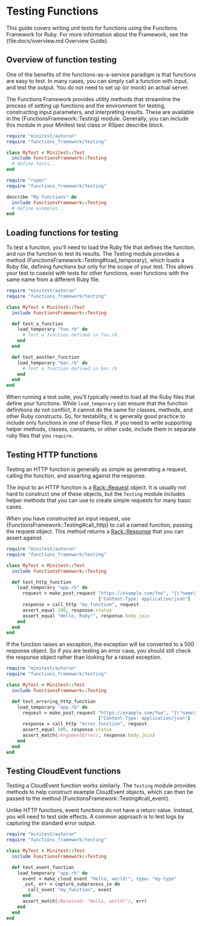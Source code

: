 <!--
# @title Testing Functions
-->

# Testing Functions

This guide covers writing unit tests for functions using the Functions Framework
for Ruby. For more information about the Framework, see the
{file:docs/overview.md Overview Guide}.

## Overview of function testing

One of the benefits of the functions-as-a-service paradigm is that functions are
easy to test. In many cases, you can simply call a function with input, and test
the output. You do not need to set up (or mock) an actual server.

The Functions Framework provides utility methods that streamline the process of
setting up functions and the environment for testing, constructing input
parameters, and interpreting results. These are available in the
{FunctionsFramework::Testing} module. Generally, you can include this module in
your Minitest test class or RSpec describe block.

```ruby
require "minitest/autorun"
require "functions_framework/testing"

class MyTest < Minitest::Test
  include FunctionsFramework::Testing
  # define tests...
end
```

```ruby
require "rspec"
require "functions_framework/testing"

describe "My functions" do
  include FunctionsFramework::Testing
  # define examples...
end
```

## Loading functions for testing

To test a function, you'll need to load the Ruby file that defines the function,
and run the function to test its results. The Testing module provides a method
{FunctionsFramework::Testing#load_temporary}, which loads a Ruby file, defining
functions but only for the scope of your test. This allows your test to coexist
with tests for other functions, even functions with the same name from a
different Ruby file.

```ruby
require "minitest/autorun"
require "functions_framework/testing"

class MyTest < Minitest::Test
  include FunctionsFramework::Testing

  def test_a_function
    load_temporary "foo.rb" do
      # Test a function defined in foo.rb
    end
  end

  def test_another_function
    load_temporary "bar.rb" do
      # Test a function defined in bar.rb
    end
  end
end
```

When running a test suite, you'll typically need to load all the Ruby files
that define your functions. While `load_temporary` can ensure that the function
definitions do not conflict, it cannot do the same for classes, methods, and
other Ruby constructs. So, for testability, it is generally good practice to
include only functions in one of these files. If you need to write supporting
helper methods, classes, constants, or other code, include them in separate
ruby files that you `require`.

## Testing HTTP functions

Testing an HTTP function is generally as simple as generating a request, calling
the function, and asserting against the response.

The input to an HTTP function is a
[Rack::Request](https://rubydoc.info/gems/rack/Rack/Request) object. It is
usually not hard to construct one of these objects, but the `Testing` module
includes helper methods that you can use to create simple requests for many
basic cases.

When you have constructed an input request, use
{FunctionsFramework::Testing#call_http} to call a named function, passing the
request object. This method returns a
[Rack::Response](https://rubydoc.info/gems/rack/Rack/Response) that you can
assert against.

```ruby
require "minitest/autorun"
require "functions_framework/testing"

class MyTest < Minitest::Test
  include FunctionsFramework::Testing

  def test_http_function
    load_temporary "app.rb" do
      request = make_post_request "https://example.com/foo", "{\"name\":\"Ruby\"}",
                                  ["Content-Type: application/json"]
      response = call_http "my_function", request
      assert_equal 200, response.status
      assert_equal "Hello, Ruby!", response.body.join
    end
  end
end
```

If the function raises an exception, the exception will be converted to a 500
response object. So if you are testing an error case, you should still check the
response object rather than looking for a raised exception.

```ruby
require "minitest/autorun"
require "functions_framework/testing"

class MyTest < Minitest::Test
  include FunctionsFramework::Testing

  def test_erroring_http_function
    load_temporary "app.rb" do
      request = make_post_request "https://example.com/foo", "{\"name\":\"Ruby\"}",
                                  ["Content-Type: application/json"]
      response = call_http "error_function", request
      assert_equal 500, response.status
      assert_match(/ArgumentError/, response.body.join)
    end
  end
end
```

## Testing CloudEvent functions

Testing a CloudEvent function works similarly. The `Testing` module provides
methods to help construct example CloudEvent objects, which can then be passed
to the method {FunctionsFramework::Testing#call_event}.

Unlike HTTP functions, event functions do not have a return value. Instead, you
will need to test side effects. A common approach is to test logs by capturing
the standard error output.

```ruby
require "minitest/autorun"
require "functions_framework/testing"

class MyTest < Minitest::Test
  include FunctionsFramework::Testing

  def test_event_function
    load_temporary "app.rb" do
      event = make_cloud_event "Hello, world!", type: "my-type"
      _out, err = capture_subprocess_io do
        call_event "my_function", event
      end
      assert_match(/Received: "Hello, world!"/, err)
    end
  end
end
```
